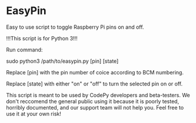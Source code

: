 # EasyPin
Easy to use script to toggle Raspberry Pi pins on and off.

!!!This script is for Python 3!!!

Run command:

sudo python3 /path/to/easypin.py [pin] [state]

Replace [pin] with the pin number of coice according to BCM numbering.

Replace [state] with either "on" or "off" to turn the selected pin on or off.

This script is meant to be used by CodePy developers and beta-testers. We don't reccomend the general public using it because it is poorly tested, horribly documented, and our support team will not help you. Feel free to use it at your own risk!
